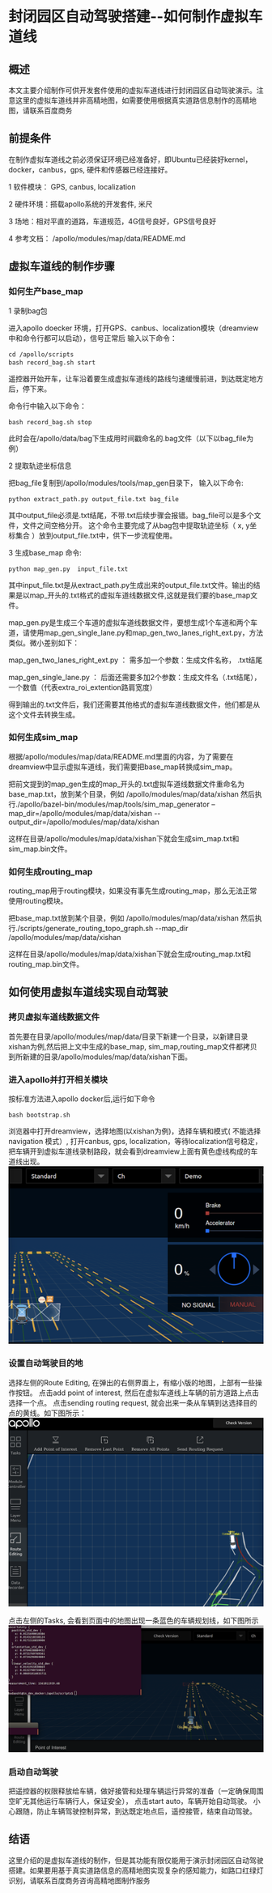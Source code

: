 # 封闭园区自动驾驶搭建--如何制作虚拟车道线

## 概述
本文主要介绍制作可供开发套件使用的虚拟车道线进行封闭园区自动驾驶演示。注意这里的虚拟车道线并非高精地图，如需要使用根据真实道路信息制作的高精地图，请联系百度商务

## 前提条件
在制作虚拟车道线之前必须保证环境已经准备好，即Ubuntu已经装好kernel，docker，canbus，gps, 硬件和传感器已经连接好。

1 软件模块： GPS,  canbus, localization

2 硬件环境：搭载apollo系统的开发套件,  米尺

3 场地：相对平直的道路，车道规范，4G信号良好，GPS信号良好

4 参考文档：
/apollo/modules/map/data/README.md

## 虚拟车道线的制作步骤

### 如何生产base_map

1 录制bag包

进入apollo doecker 环境，打开GPS、canbus、localization模块（dreamview中和命令行都可以启动），信号正常后
输入以下命令：
```
cd /apollo/scripts
bash record_bag.sh start
```
遥控器开始开车，让车沿着要生成虚拟车道线的路线匀速缓慢前进，到达既定地方后，停下来。

命令行中输入以下命令：
```
bash record_bag.sh stop
```

此时会在/apollo/data/bag下生成用时间戳命名的.bag文件（以下以bag_file为例）

2 提取轨迹坐标信息

把bag_file复制到/apollo/modules/tools/map_gen目录下，
输入以下命令:

```
python extract_path.py output_file.txt bag_file 
```

其中output_file必须是.txt结尾，不带.txt后续步骤会报错。bag_file可以是多个文件，文件之间空格分开。
这个命令主要完成了从bag包中提取轨迹坐标（ x, y坐标集合 ）放到output_file.txt中，供下一步流程使用。


3 生成base_map
命令: 
```
python map_gen.py  input_file.txt 
```
其中input_file.txt是从extract_path.py生成出来的output_file.txt文件。输出的结果是以map_开头的.txt格式的虚拟车道线数据文件,这就是我们要的base_map文件。

map_gen.py是生成三个车道的虚拟车道线数据文件，要想生成1个车道和两个车道，请使用map_gen_single_lane.py和map_gen_two_lanes_right_ext.py，方法类似。微小差别如下：

map_gen_two_lanes_right_ext.py ：
       需多加一个参数：生成文件名称， .txt结尾

map_gen_single_lane.py ：
       后面还需要多加2个参数：生成文件名（.txt结尾）， 一个数值（代表extra_roi_extention路肩宽度）  

得到输出的.txt文件后，我们还需要其他格式的虚拟车道线数据文件，他们都是从这个文件去转换生成。

### 如何生成sim_map
根据/apollo/modules/map/data/README.md里面的内容，为了需要在dreamview中显示虚拟车道线，我们需要把base_map转换成sim_map。

把前文提到的map_gen生成的map_开头的.txt虚拟车道线数据文件重命名为base_map.txt，放到某个目录，例如 /apollo/modules/map/data/xishan
然后执行./apollo/bazel-bin/modules/map/tools/sim_map_generator –map_dir=/apollo/modules/map/data/xishan --output_dir=/apollo/modules/map/data/xishan

这样在目录/apollo/modules/map/data/xishan下就会生成sim_map.txt和sim_map.bin文件。
### 如何生成routing_map
routing_map用于routing模块，如果没有事先生成routing_map，那么无法正常使用routing模块。

把base_map.txt放到某个目录，例如 /apollo/modules/map/data/xishan
然后执行./scripts/generate_routing_topo_graph.sh  --map_dir
  /apollo/modules/map/data/xishan 

这样在目录/apollo/modules/map/data/xishan下就会生成routing_map.txt和routing_map.bin文件。

## 如何使用虚拟车道线实现自动驾驶
### 拷贝虚拟车道线数据文件
首先要在目录/apollo/modules/map/data/目录下新建一个目录，以新建目录xishan为例,然后把上文中生成的base_map, sim_map,routing_map文件都拷贝到所新建的目录/apollo/modules/map/data/xishan下面。

### 进入apollo并打开相关模块
按标准方法进入apollo docker后,运行如下命令
```
bash bootstrap.sh
```
浏览器中打开dreamview，选择地图(以xishan为例)，选择车辆和模式( 不能选择navigation 模式）, 打开canbus, gps, localization，等待localization信号稳定，把车辆开到虚拟车道线录制路段，就会看到dreamview上面有黄色虚线构成的车道线出现。
![图片](../images/virtual_lane/virtual_lane_creation.png)

### 设置自动驾驶目的地
选择左侧的Route Editing, 在弹出的右侧界面上，有缩小版的地图，上部有一些操作按钮。
点击add point of interest, 然后在虚拟车道线上车辆的前方道路上点击选择一个点。
点击sending routing request, 就会出来一条从车辆到达选择目的点的黄线。如下图所示：
![图片](../images/virtual_lane/route_edit.png)

点击左侧的Tasks, 会看到页面中的地图出现一条蓝色的车辆规划线，如下图所示
![图片](../images/virtual_lane/planning_path.png)

### 启动自动驾驶
把遥控器的权限释放给车辆，做好接管和处理车辆运行异常的准备（一定确保周围空旷无其他运行车辆行人，保证安全）， 点击start auto，车辆开始自动驾驶。
小心跟随，防止车辆驾驶控制异常，到达既定地点后，遥控接管，结束自动驾驶。

## 结语
这里介绍的是虚拟车道线的制作，但是其功能有限仅能用于演示封闭园区自动驾驶搭建。如果要用基于真实道路信息的高精地图实现复杂的感知能力，如路口红绿灯识别，请联系百度商务咨询高精地图制作服务
